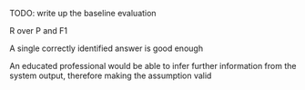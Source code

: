 TODO: write up the baseline evaluation

R over P and F1

A single correctly identified answer is good enough

An educated professional would be able to infer
further information from the system output,
therefore making the assumption valid